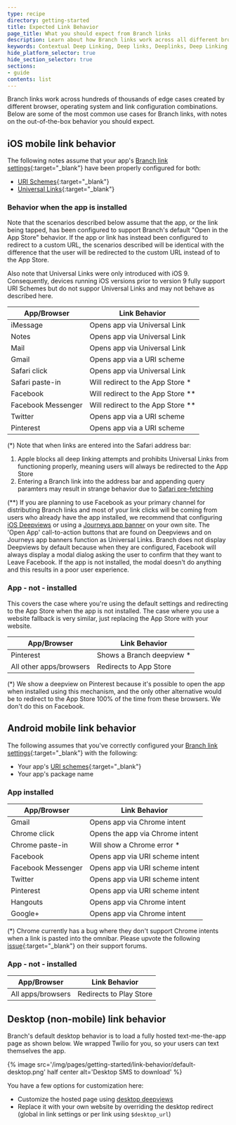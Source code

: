 ```yaml
---
type: recipe
directory: getting-started
title: Expected Link Behavior
page_title: What you should expect from Branch links
description: Learn about how Branch links work across all different browsers and platforms.
keywords: Contextual Deep Linking, Deep links, Deeplinks, Deep Linking, Deeplinking, Deferred Deep Linking, Deferred Deeplinking, Google App Indexing, Google App Invites, Apple Universal Links, Apple Spotlight Search, Facebook App Links, AppLinks, Deepviews, Deep views, Documentation, Docs, How to
hide_platform_selector: true
hide_section_selector: true
sections:
- guide
contents: list
---
```


Branch links work across hundreds of thousands of edge cases created by different browser, operating system and link configuration combinations. Below are some of the most common use cases for Branch links, with notes on the out-of-the-box behavior you should expect.

## iOS mobile link behavior

The following notes assume that your app's [Branch link settings](https://dashboard.branch.io/settings/link){:target="_blank"} have been properly configured for both:

- [URI Schemes]({{base.url}}/getting-started/sdk-integration-guide/advanced/ios#register-a-uri-scheme){:target="_blank"}
- [Universal Links]({{base.url}}/getting-started/universal-app-links/guide/ios/){:target="_blank"}

### Behavior when the app is installed

Note that the scenarios described below assume that the app, or the link being tapped, has been configured to support Branch's default "Open in the App Store" behavior. If the app or link has instead been configured to redirect to a custom URL, the scenarios described will be identical with the difference that the user will be redirected to the custom URL instead of to the App Store.

Also note that Universal Links were only introduced with iOS 9. Consequently, devices running iOS versions prior to version 9 fully support URI Schemes but do not suppor Universal Links and may not behave as described here.

| App/Browser | Link Behavior
| --- | ---
| iMessage | Opens app via Universal Link
| Notes | Opens app via Universal Link
| Mail | Opens app via Universal Link
| Gmail | Opens app via a URI scheme
| Safari click | Opens app via Universal Link
| Safari paste-in | Will redirect to the App Store *
| Facebook | Will redirect to the App Store ** 
| Facebook Messenger | Will redirect to the App Store **
| Twitter | Opens app via a URI scheme
| Pinterest | Opens app via a URI scheme

(*) Note that when links are entered into the Safari address bar: 

1. Apple blocks all deep linking attempts and prohibits Universal Links from functioning properly, meaning users will always be redirected to the App Store
2. Entering a Branch link into the address bar and appending query paramters may result in strange behavior due to [Safari pre-fetching](http://stackoverflow.com/a/37358674/5394680)

(**) If you are planning to use Facebook as your primary channel for distributing Branch links and most of your link clicks will be coming from users who already have the app installed, we recommend that configuring [iOS Deepviews]({{base.url}}/features/deepviews/guide/ios/) or using a [Journeys app banner]({{base.url}}/features/journeys/overview/) on your own site. The 'Open App' call-to-action buttons that are found on Deepviews and on Journeys app banners function as Universal Links. Branch does not display Deepviews by default because when they are configured, Facebook will always display a modal dialog asking the user to confirm that they want to Leave Facebook. If the app is not installed, the modal doesn't do anything and this results in a poor user experience.

### App - not - installed

This covers the case where you're using the default settings and redirecting to the App Store when the app is not installed. The case where you use a website fallback is very similar, just replacing the App Store with your website.

| App/Browser | Link Behavior
| --- | ---
| Pinterest | Shows a Branch deepview *
| All other apps/browsers | Redirects to App Store

(*) We show a deepview on Pinterest because it's possible to open the app when installed using this mechanism, and the only other alternative would be to redirect to the App Store 100% of the time from these browsers. We don't do this on Facebook.

## Android mobile link behavior

The following assumes that you've correctly configured your [Branch link settings](https://dashboard.branch.io/settings/link){:target="_blank"} with the following:

- Your app's [URI schemes]({{base.url}}/getting-started/sdk-integration-guide/advanced/android#register-a-uri-scheme){:target="_blank"}
- Your app's package name

### App installed

| App/Browser | Link Behavior
| --- | ---
| Gmail | Opens app via Chrome intent
| Chrome click | Opens the app via Chrome intent
| Chrome paste-in | Will show a Chrome error *
| Facebook | Opens app via URI scheme intent
| Facebook Messenger | Opens app via URI scheme intent
| Twitter | Opens app via URI scheme intent
| Pinterest | Opens app via URI scheme intent
| Hangouts | Opens app via Chrome intent
| Google+ | Opens app via Chrome intent

(*) Chrome currently has a bug where they don't support Chrome intents when a link is pasted into the omnibar. Please upvote the following [issue](https://bugs.chromium.org/p/chromium/issues/detail?id=638672){:target="_blank"} on their support forums. 

### App - not - installed

| App/Browser | Link Behavior
| --- | ---
| All apps/browsers | Redirects to Play Store

## Desktop (non-mobile) link behavior

Branch's default desktop behavior is to load a fully hosted text-me-the-app page as shown below. We wrapped Twilio for you, so your users can text themselves the app.

{% image src='/img/pages/getting-started/link-behavior/default-desktop.png' half center alt='Desktop SMS to download' %}

You have a few options for customization here:

- Customize the hosted page using [desktop deepviews]({{base.url}}/features/deepviews/guide/)
- Replace it with your own website by overriding the desktop redirect (global in link settings or per link using `$desktop_url`)
